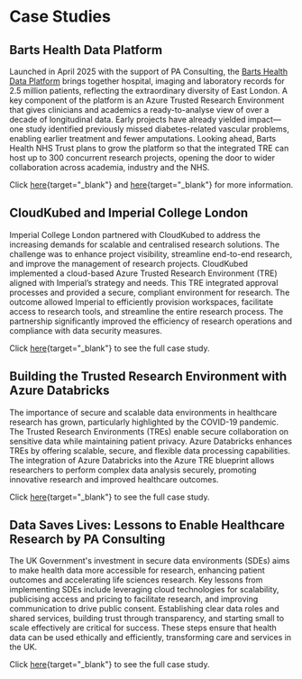 # Case Studies

## Barts Health Data Platform
Launched in April 2025 with the support of PA Consulting, the [Barts Health Data Platform](https://data.bartshealth.nhs.uk/)
 brings together hospital, imaging and laboratory records for 2.5 million patients, reflecting the extraordinary diversity of East London. A key component of the platform is an Azure Trusted Research Environment that gives clinicians and academics a ready-to-analyse view of over a decade of longitudinal data. 
 Early projects have already yielded impact—one study identified previously missed diabetes-related vascular problems, enabling earlier treatment and fewer amputations. Looking ahead, Barts Health NHS Trust plans to grow the platform so that the integrated TRE can host up to 300 concurrent research projects, opening the door to wider collaboration across academia, industry and the NHS.

Click [here](https://bartslifesciences.org/launching-the-barts-health-data-platform/){target="_blank"} and [here](https://www.paconsulting.com/client-story/barts-health-nhs-trust-powering-ai-driven-healthcare-research-with-microsoft-azure){target="_blank"} for more information.

## CloudKubed and Imperial College London
Imperial College London partnered with CloudKubed to address the increasing demands for scalable and centralised research solutions. The challenge was to enhance project visibility, streamline end-to-end research, and improve the management of research projects. CloudKubed implemented a cloud-based Azure Trusted Research Environment (TRE) aligned with Imperial’s strategy and needs.
This TRE integrated approval processes and provided a secure, compliant environment for research. The outcome allowed Imperial to efficiently provision workspaces, facilitate access to research tools, and streamline the entire research process. The partnership significantly improved the efficiency of research operations and compliance with data security measures.

Click [here](https://cloudkubed.com/case-studies/imperial-college-london-trusted-research-environment/ "CloudKubed and Imperial College London"){target="_blank"} to see the full case study.

## Building the Trusted Research Environment with Azure Databricks
The importance of secure and scalable data environments in healthcare research has grown, particularly highlighted by the COVID-19 pandemic. The Trusted Research Environments (TREs) enable secure collaboration on sensitive data while maintaining patient privacy. Azure Databricks enhances TREs by offering scalable, secure, and flexible data processing capabilities.
The integration of Azure Databricks into the Azure TRE blueprint allows researchers to perform complex data analysis securely, promoting innovative research and improved healthcare outcomes.

Click [here](https://databricks.com/blog/2023/03/27/trusted-research-environments-health-and-life-sciences.html "Building the Trusted Research Environment with Azure Databricks"){target="_blank"} to see the full case study.

## Data Saves Lives: Lessons to Enable Healthcare Research by PA Consulting
The UK Government's investment in secure data environments (SDEs) aims to make health data more accessible for research, enhancing patient outcomes and accelerating life sciences research.
Key lessons from implementing SDEs include leveraging cloud technologies for scalability, publicising access and pricing to facilitate research, and improving communication to drive public consent. Establishing clear data roles and shared services, building trust through transparency, and starting small to scale effectively are critical for success.
These steps ensure that health data can be used ethically and efficiently, transforming care and services in the UK.

Click [here](https://paconsulting.com/insights/data-saves-lives-lessons-to-enable-healthcare-research "Data Saves Lives: Lessons to Enable Healthcare Research by PA Consulting"){target="_blank"} to see the full case study.
